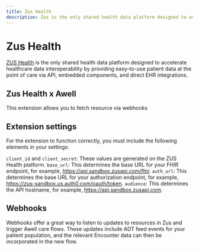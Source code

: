 ```yaml
---
title: Zus Health
description: Zus is the only shared health data platform designed to accelerate healthcare data interoperability by providing easy-to-use patient data at the point of care via API, embedded components, and direct EHR integrations.
---
```


# Zus Health

[ZUS Health](https://zushealth.com/) is the only shared health data platform designed to accelerate healthcare data interoperability by providing easy-to-use patient data at the point of care via API, embedded components, and direct EHR integrations.

## Zus Health x Awell

This extension allows you to fetch resource via webhooks

## Extension settings

For the extension to function correctly, you must include the following elements in your settings:

`client_id` and `client_secret`: These values are generated on the ZUS Health platform.
`base_url`: This determines the base URL for your FHIR endpoint, for example, https://api.sandbox.zusapi.com/fhir.
`auth_url`: This determines the base URL for your authorization endpoint, for example, https://zus-sandbox.us.auth0.com/oauth/token.
`audience`: This determines the API hostname, for example, https://api.sandbox.zusapi.com.

## Webhooks

Webhooks offer a great way to listen to updates to resources in Zus and trigger Awell care flows. These updates include ADT feed events for your patient population, and the relevant Encounter data can then be incorporated in the new flow.
